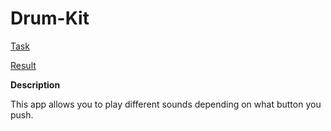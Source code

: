 # Drum-Kit

[Task](https://github.com/rolling-scopes-school/tasks/blob/master/tasks/stage-0/projects.md#task-4-drum-kit-20)

[Result](https://ebces.github.io/Drum-Kit/)

**Description**

This app allows you to play different sounds depending on what button you push.